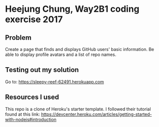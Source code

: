 # Heejung Chung, Way2B1 coding exercise 2017

## Problem
Create a page that finds and displays GitHub users' basic information.
Be able to display profile avatars and a list of repo names.

## Testing out my solution
Go to: https://sleepy-reef-62491.herokuapp.com

## Resources I used
This repo is a clone of Heroku's starter template. I followed their tutorial found at this link: https://devcenter.heroku.com/articles/getting-started-with-nodejs#introduction